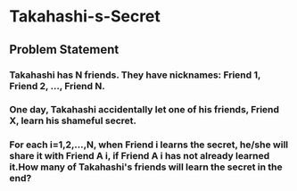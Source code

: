 # Takahashi-s-Secret
## Problem Statement
### Takahashi has N friends. They have nicknames: Friend 1, Friend 2, …, Friend N.
### One day, Takahashi accidentally let one of his friends, Friend X, learn his shameful secret.
### For each i=1,2,…,N, when Friend i learns the secret, he/she will share it with Friend A i, if Friend A i has not already learned it.How many of Takahashi's friends will learn the secret in the end?
